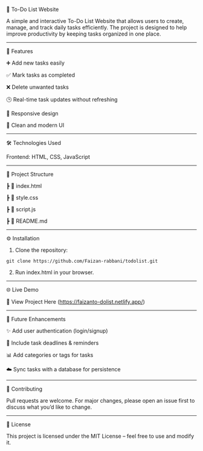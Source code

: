 📝 To-Do List Website

A simple and interactive To-Do List Website that allows users to create, manage, and track daily tasks efficiently. The project is designed to help improve productivity by keeping tasks organized in one place.

---

🚀 Features

➕ Add new tasks easily

✅ Mark tasks as completed

❌ Delete unwanted tasks

🕒 Real-time task updates without refreshing

📱 Responsive design 

🎨 Clean and modern UI


---

🛠️ Technologies Used

Frontend: HTML, CSS, JavaScript


---

📂 Project Structure

 ┣ 📜 index.html 
 
 ┣ 📜 style.css
 
 ┣ 📜 script.js
 
 ┣ 📜 README.md      


---

⚙️ Installation

1. Clone the repository:
```
git clone https://github.com/Faizan-rabbani/todolist.git
```
2. Run index.html in your browser.


---

🌐 Live Demo

🔗 View Project Here
 (https://faizanto-dolist.netlify.app/)


---

📌 Future Enhancements

✨ Add user authentication (login/signup)

📅 Include task deadlines & reminders

📊 Add categories or tags for tasks

☁️ Sync tasks with a database for persistence


---

🤝 Contributing

Pull requests are welcome. For major changes, please open an issue first to discuss what you’d like to change.


---

📜 License

This project is licensed under the MIT License – feel free to use and modify it.
